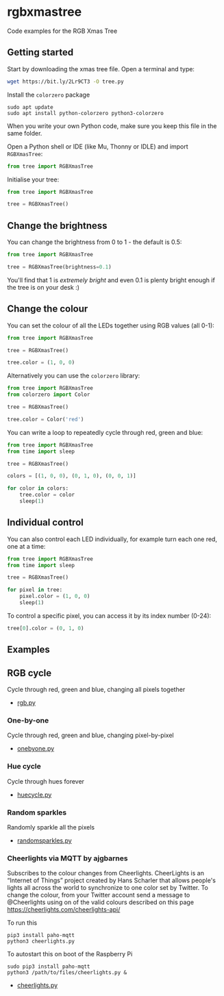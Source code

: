 # rgbxmastree

Code examples for the RGB Xmas Tree

## Getting started

Start by downloading the xmas tree file. Open a terminal and type:

```bash
wget https://bit.ly/2Lr9CT3 -O tree.py
```

Install the `colorzero` package
```
sudo apt update
sudo apt install python-colorzero python3-colorzero
```

When you write your own Python code, make sure you keep this file in the same
folder.

Open a Python shell or IDE (like Mu, Thonny or IDLE) and import `RGBXmasTree`:

```python
from tree import RGBXmasTree
```

Initialise your tree:

```python
from tree import RGBXmasTree

tree = RGBXmasTree()
```

## Change the brightness

You can change the brightness from 0 to 1 - the default is 0.5:

```python
from tree import RGBXmasTree

tree = RGBXmasTree(brightness=0.1)
```

You'll find that 1 is _extremely bright_ and even 0.1 is plenty bright enough if
the tree is on your desk :)

## Change the colour

You can set the colour of all the LEDs together using RGB values (all 0-1):

```python
from tree import RGBXmasTree

tree = RGBXmasTree()

tree.color = (1, 0, 0)
```

Alternatively you can use the `colorzero` library:

```python
from tree import RGBXmasTree
from colorzero import Color

tree = RGBXmasTree()

tree.color = Color('red')
```

You can write a loop to repeatedly cycle through red, green and blue:

```python
from tree import RGBXmasTree
from time import sleep

tree = RGBXmasTree()

colors = [(1, 0, 0), (0, 1, 0), (0, 0, 1)]

for color in colors:
    tree.color = color
    sleep(1)
```

## Individual control

You can also control each LED individually, for example turn each one red, one
at a time:

```python
from tree import RGBXmasTree
from time import sleep

tree = RGBXmasTree()

for pixel in tree:
    pixel.color = (1, 0, 0)
    sleep(1)
```

To control a specific pixel, you can access it by its index number (0-24):

```python
tree[0].color = (0, 1, 0)
```

## Examples

## RGB cycle

Cycle through red, green and blue, changing all pixels together

- [rgb.py](examples/rgb.py)

### One-by-one

Cycle through red, green and blue, changing pixel-by-pixel

- [onebyone.py](examples/onebyone.py)

### Hue cycle

Cycle through hues forever

- [huecycle.py](examples/huecycle.py)

### Random sparkles

Randomly sparkle all the pixels

- [randomsparkles.py](examples/randomsparkles.py)

### Cheerlights via MQTT by ajgbarnes

Subscribes to the colour changes from Cheerlights. CheerLights is an “Internet of Things” project created by Hans Scharler that allows people's lights all across the world to synchronize to one color set by Twitter.  To change the colour, from your Twitter account send a message to @Cheerlights using on of the valid colours described on this page https://cheerlights.com/cheerlights-api/

To run this 
```
pip3 install paho-mqtt
python3 cheerlights.py
```

To autostart this on boot of the Raspberry Pi
```
sudo pip3 install paho-mqtt
python3 /path/to/files/cheerlights.py &
```

- [cheerlights.py](cheerlights.py)
